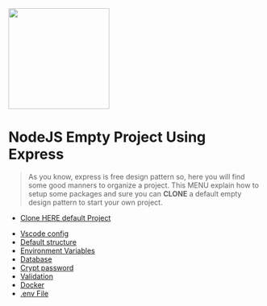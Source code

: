 <img src="https://nodejs.org/static/images/logos/nodejs-new-pantone-black.png" width="200" hight="190" />

# NodeJS Empty Project Using Express

> As you know, express is free design pattern so, here you will find some good manners to organize a project. This MENU explain how to setup some packages and sure you can **CLONE** a default empty design pattern to start your own project.

- [Clone HERE default Project](https://github.com/uraquitanfilho/nodejs)

* [Vscode config](vscode.md)
* [Default structure](ambient.md)
* [Environment Variables](environment_variables.md)
* [Database](database.md)
* [Crypt password](bcrypt.md)
* [Validation](yup.md)
* [Docker](docker.md)
* [.env File](environment_variables.md)
